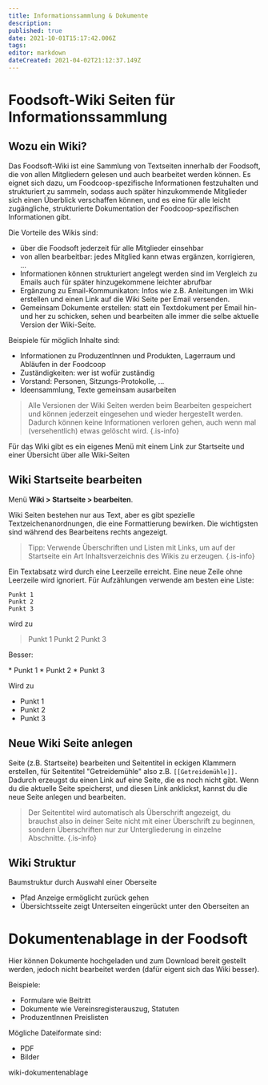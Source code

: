 ```yaml
---
title: Informationssammlung & Dokumente
description: 
published: true
date: 2021-10-01T15:17:42.006Z
tags: 
editor: markdown
dateCreated: 2021-04-02T21:12:37.149Z
---
```



# Foodsoft-Wiki Seiten für Informationssammlung

## Wozu ein Wiki?

Das Foodsoft-Wiki ist eine Sammlung von Textseiten innerhalb der Foodsoft, die von allen Mitgliedern gelesen und auch bearbeitet werden können. Es eignet sich dazu, um Foodcoop-spezifische Informationen festzuhalten und strukturiert zu sammeln, sodass auch später hinzukommende Mitglieder sich einen Überblick verschaffen können, und es eine für alle leicht
zugängliche, strukturierte Dokumentation der Foodcoop-spezifischen Informationen gibt. 

Die Vorteile des Wikis sind:
- über die Foodsoft jederzeit für alle Mitglieder einsehbar
- von allen bearbeitbar: jedes Mitglied kann etwas ergänzen, korrigieren, ...
- Informationen können strukturiert angelegt werden sind im Vergleich zu Emails auch für später hinzugekommene leichter abrufbar
- Ergänzung zu Email-Kommunikaton: Infos wie z.B. Anleitungen im Wiki erstellen und einen Link auf die Wiki Seite per Email versenden. 
- Gemeinsam Dokumente erstellen: statt ein Textdokument per Email hin- und her zu schicken, sehen und bearbeiten alle immer die selbe aktuelle Version der Wiki-Seite.

Beispiele für möglich Inhalte sind:

  - Informationen zu ProduzentInnen und Produkten, Lagerraum und Abläufen in der Foodcoop
  - Zuständigkeiten: wer ist wofür zuständig
  - Vorstand: Personen, Sitzungs-Protokolle, ...
  - Ideensammlung, Texte gemeinsam ausarbeiten

> Alle Versionen der Wiki Seiten werden beim Bearbeiten gespeichert und können jederzeit eingesehen und wieder hergestellt werden. Dadurch können keine Informationen verloren gehen, auch wenn mal (versehentlich) etwas gelöscht wird.
{.is-info}

Für das Wiki gibt es ein eigenes Menü mit einem Link zur Startseite und einer Übersicht über alle Wiki-Seiten

## Wiki Startseite bearbeiten

Menü **Wiki > Startseite > bearbeiten**.

Wiki Seiten bestehen nur aus Text, aber es gibt spezielle Textzeichenanordnungen, die eine Formattierung bewirken. Die wichtigsten sind während des Bearbeitens rechts angezeigt.

> Tipp: Verwende Überschriften und Listen mit Links, um auf der Startseite ein Art Inhaltsverzeichnis des Wikis zu erzeugen.
{.is-info}

Ein Textabsatz wird durch eine Leerzeile erreicht. Eine neue Zeile ohne Leerzeile wird ignoriert. Für Aufzählungen verwende am besten eine Liste:

    Punkt 1
    Punkt 2
    Punkt 3
wird zu 
> Punkt 1 Punkt 2 Punkt 3

Besser:

\* Punkt 1
\* Punkt 2
\* Punkt 3

Wird zu

* Punkt 1
* Punkt 2
* Punkt 3


## Neue Wiki Seite anlegen

Seite (z.B. Startseite) bearbeiten und Seitentitel in eckigen Klammern erstellen, für Seitentitel "Getreidemühle" also z.B. `[[Getreidemühle]].` Dadurch erzeugst du einen Link auf eine Seite, die es noch nicht gibt. Wenn du die aktuelle Seite speicherst, und diesen Link anklickst, kannst du die neue Seite anlegen und bearbeiten. 

> Der Seitentitel wird automatisch als Überschrift  angezeigt, du brauchst also in deiner Seite nicht mit einer Überschrift zu beginnen, sondern Überschriften nur zur Untergliederung in einzelne Abschnitte. 
{.is-info}


## Wiki Struktur

Baumstruktur durch Auswahl einer Oberseite
- Pfad Anzeige ermöglicht zurück gehen
- Übersichtsseite zeigt Unterseiten eingerückt unter den Oberseiten an

# Dokumentenablage in der Foodsoft

Hier können Dokumente hochgeladen und zum Download bereit gestellt
werden, jedoch nicht bearbeitet werden (dafür eigent sich das Wiki
besser).

Beispiele:

  - Formulare wie Beitritt
  - Dokumente wie Vereinsregisterauszug, Statuten
  - ProduzentInnen Preislisten

Mögliche Dateiformate sind:

  - PDF
  - Bilder

wiki-dokumentenablage